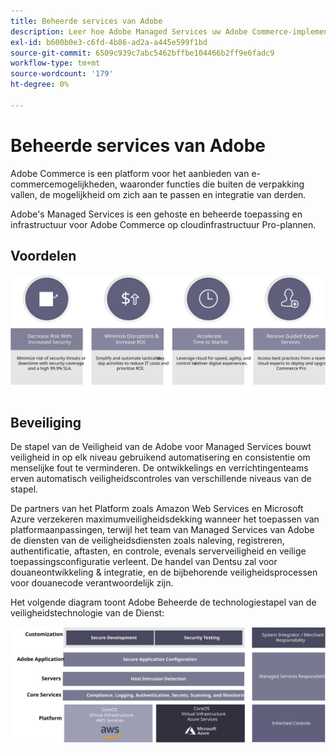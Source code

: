 ```yaml
---
title: Beheerde services van Adobe
description: Leer hoe Adobe Managed Services uw Adobe Commerce-implementatie kan ondersteunen en onderhouden.
exl-id: b600b0e3-c6fd-4b86-ad2a-a445e599f1bd
source-git-commit: 6509c939c7abc5462bffbe104466b2ff9e6fadc9
workflow-type: tm+mt
source-wordcount: '179'
ht-degree: 0%

---
```


# Beheerde services van Adobe

Adobe Commerce is een platform voor het aanbieden van e-commercemogelijkheden, waaronder functies die buiten de verpakking vallen, de mogelijkheid om zich aan te passen en integratie van derden.

Adobe&#39;s Managed Services is een gehoste en beheerde toepassing en infrastructuur voor Adobe Commerce op cloudinfrastructuur Pro-plannen.

## Voordelen

![Infografisch overzicht met de voordelen van Adobe Managed Services](../../assets/playbooks/managed-services-benefits.svg)

## Beveiliging

De stapel van de Veiligheid van de Adobe voor Managed Services bouwt veiligheid in op elk niveau gebruikend automatisering en consistentie om menselijke fout te verminderen. De ontwikkelings en verrichtingenteams erven automatisch veiligheidscontroles van verschillende niveaus van de stapel.

De partners van het Platform zoals Amazon Web Services en Microsoft Azure verzekeren maximumveiligheidsdekking wanneer het toepassen van platformaanpassingen, terwijl het team van Managed Services van Adobe de diensten van de veiligheidsdiensten zoals naleving, registreren, authentificatie, aftasten, en controle, evenals serverveiligheid en veilige toepassingsconfiguratie verleent. De handel van Dentsu zal voor douaneontwikkeling &amp; integratie, en de bijbehorende veiligheidsprocessen voor douanecode verantwoordelijk zijn.

Het volgende diagram toont Adobe Beheerde de technologiestapel van de veiligheidstechnologie van de Dienst:

![Diagram met de beveiligingsstack van Adobe Managed Services](../../assets/playbooks/managed-services-security-stack.svg)
